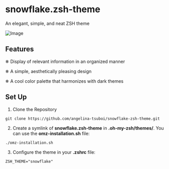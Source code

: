 # snowflake.zsh-theme
An elegant, simple, and neat ZSH theme

![Image](https://github.com/angelina-tsuboi/snowflake-zsh-theme/blob/main/snowflake_image.png?raw=true)

## Features
❄ Display of relevant information in an organized manner

❄ A simple, aesthetically pleasing design 

❄ A cool color palette that harmonizes with dark themes

## Set Up

1. Clone the Repository
```
git clone https://github.com/angelina-tsuboi/snowflake-zsh-theme.git
```

2. Create a symlink of **snowflake.zsh-theme** in **.oh-my-zsh/themes/**. You can use the **omz-installation.sh** file:
```
./omz-installation.sh
```

3. Configure the theme in your **.zshrc** file:
```
ZSH_THEME="snowflake"
```